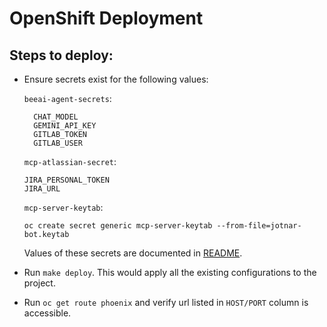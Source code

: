 # OpenShift Deployment

## Steps to deploy:

- Ensure secrets exist for the following values:
  
  `beeai-agent-secrets`:
  ```
    CHAT_MODEL
    GEMINI_API_KEY
    GITLAB_TOKEN
    GITLAB_USER
  ```

  `mcp-atlassian-secret`:
  ```
  JIRA_PERSONAL_TOKEN
  JIRA_URL
  ```

  `mcp-server-keytab`:
  ```
  oc create secret generic mcp-server-keytab --from-file=jotnar-bot.keytab
  ```
  
  Values of these secrets are documented in [README](https://github.com/packit/jotnar?tab=readme-ov-file#service-accounts--authentication).

- Run `make deploy`. This would apply all the existing configurations to the project.

- Run `oc get route phoenix` and verify url listed in `HOST/PORT` column is accessible.
